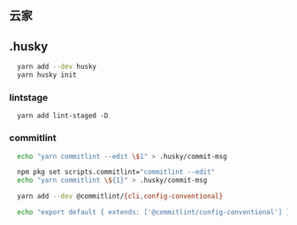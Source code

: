 ## 云家

## .husky
```sh
  yarn add --dev husky
  yarn husky init
```
### lintstage
```
  yarn add lint-staged -D
```
### commitlint
```sh
  echo "yarn commitlint --edit \$1" > .husky/commit-msg

  npm pkg set scripts.commitlint="commitlint --edit"
  echo "yarn commitlint \${1}" > .husky/commit-msg

  yarn add --dev @commitlint/{cli,config-conventional}

  echo "export default { extends: ['@commitlint/config-conventional'] };" > commitlint.config.js
```